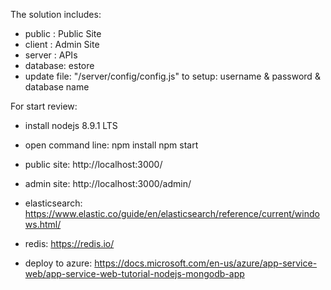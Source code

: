 ﻿The solution includes:
- public  : Public Site
- client  : Admin Site
- server  : APIs
- database: estore
- update file: "/server/config/config.js" to setup: username & password & database name

For start review:
- install nodejs 8.9.1 LTS
- open command line:
	npm install
	npm start
- public site: http://localhost:3000/
- admin  site: http://localhost:3000/admin/

- elasticsearch: https://www.elastic.co/guide/en/elasticsearch/reference/current/windows.html/
- redis: https://redis.io/
- deploy to azure: https://docs.microsoft.com/en-us/azure/app-service-web/app-service-web-tutorial-nodejs-mongodb-app
